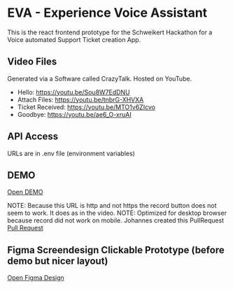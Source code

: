 # EVA - Experience Voice Assistant

This is the react frontend prototype for the Schweikert Hackathon for a Voice automated Support Ticket creation App.

## Video Files

Generated via a Software called CrazyTalk. Hosted on YouTube.

- Hello: https://youtu.be/Sou8W7EdDNU
- Attach Files: https://youtu.be/tnbrG-XHVXA
- Ticket Received: https://youtu.be/MTO1v6ZIcvo
- Goodbye: https://youtu.be/ae6_O-xruAI

## API Access

URLs are in .env file (environment variables)

## DEMO

[Open DEMO](http://codingyourlife-schweickert-eva-frontend.s3-website.eu-central-1.amazonaws.com)

NOTE: Because this URL is http and not https the record button does not seem to work. It does as in the video.
NOTE: Optimized for desktop browser because record did not work on mobile. Johannes created this PullRequest [Pull Request](https://github.com/transitive-bullshit/react-mp3-recorder/pull/17)

## Figma Screendesign Clickable Prototype (before demo but nicer layout)

[Open Figma Design](https://www.figma.com/proto/bDaO1juZBWSR9tYxi01DR4/EVA?node-id=2%3A2&scaling=min-zoom)
